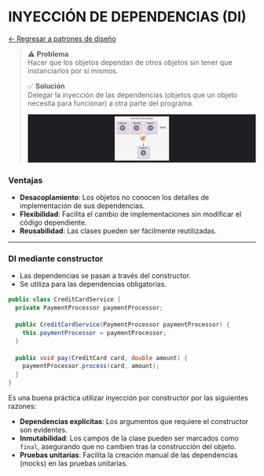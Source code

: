 # INYECCIÓN DE DEPENDENCIAS (DI)

[← Regresar a patrones de diseño](../README.md) <br>

> ⚠️ **Problema** <br>
> Hacer que los objetos dependan de otros objetos sin tener que instanciarlos por sí mismos.
>
> ✅ **Solución** <br>
> Delegar la inyección de las dependencias (objetos que un objeto necesita para funcionar) a otra parte del programa.
>
> 
> ![DI](./../../resources/images/20-design-patterns/dependency-injection.png)

### Ventajas
- **Desacoplamiento**: Los objetos no conocen los detalles de implementación de sus dependencias.
- **Flexibilidad**: Facilita el cambio de implementaciones sin modificar el código dependiente.
- **Reusabilidad**: Las clases pueden ser fácilmente reutilizadas.

---

### DI mediante constructor
- Las dependencias se pasan a través del constructor.
- Se utiliza para las dependencias obligatorias.

```java
public class CreditCardService {
  private PaymentProcessor paymentProcessor;

  public CreditCardService(PaymentProcessor paymentProcessor) {
    this.paymentProcessor = paymentProcessor;
  }

  public void pay(CreditCard card, double amount) {
    paymentProcessor.process(card, amount);
  }
}
```



Es una buena práctica utilizar inyección por constructor por las siguientes razones:
- **Dependencias explícitas**: Los argumentos que requiere el constructor son evidentes.
- **Inmutabilidad**: Los campos de la clase pueden ser marcados como `final`, asegurando que no cambien tras la construcción del objeto.
- **Pruebas unitarias**: Facilita la creación manual de las dependencias (mocks) en las pruebas unitarias.
